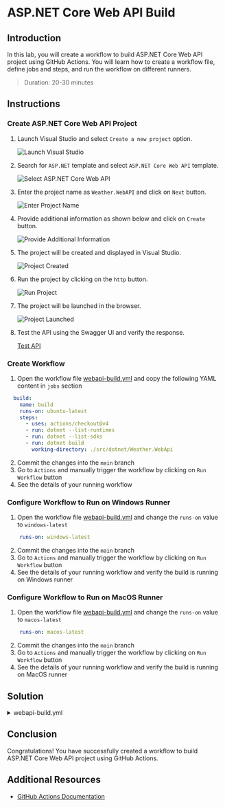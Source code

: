 # ASP.NET Core Web API Build

## Introduction

In this lab, you will create a workflow to build ASP.NET Core Web API project using GitHub Actions. You will learn how to create a workflow file, define jobs and steps, and run the workflow on different runners.

> Duration: 20-30 minutes

## Instructions

### Create ASP.NET Core Web API Project

1. Launch Visual Studio and select `Create a new project` option.

   ![Launch Visual Studio](../images/webapi/1.png)

2. Search for `ASP.NET` template and select `ASP.NET Core Web API` template.

   ![Select ASP.NET Core Web API](../images/webapi/2.png)

3. Enter the project name as `Weather.WebAPI` and click on `Next` button.

   ![Enter Project Name](../images/webapi/3.png)

4. Provide additional information as shown below and click on `Create` button.

   ![Provide Additional Information](../images/webapi/4.png)

5. The project will be created and displayed in Visual Studio.

   ![Project Created](../images/webapi/5.png)

6. Run the project by clicking on the `http` button.

   ![Run Project](../images/webapi/6.png)

7. The project will be launched in the browser.

   ![Project Launched](../images/webapi/7.png)

8. Test the API using the Swagger UI and verify the response.

   [Test API](../images/webapi/8.png)

### Create Workflow

1. Open the workflow file [webapi-build.yml](/.github/workflows/webapi-build.yml) and copy the following YAML content in `jobs` section

```YAML
  build:
    name: build
    runs-on: ubuntu-latest
    steps:
      - uses: actions/checkout@v4
      - run: dotnet --list-runtimes
      - run: dotnet --list-sdks
      - run: dotnet build
        working-directory: ./src/dotnet/Weather.WebApi
```

2. Commit the changes into the `main` branch
3. Go to `Actions` and manually trigger the workflow by clicking on `Run Workflow` button
4. See the details of your running workflow

### Configure Workflow to Run on Windows Runner

1. Open the workflow file [webapi-build.yml](/.github/workflows/webapi-build.yml) and change the `runs-on` value to `windows-latest`

```YAML
    runs-on: windows-latest
```

2. Commit the changes into the `main` branch
3. Go to `Actions` and manually trigger the workflow by clicking on `Run Workflow` button
4. See the details of your running workflow and verify the build is running on Windows runner

### Configure Workflow to Run on MacOS Runner

1. Open the workflow file [webapi-build.yml](/.github/workflows/webapi-build.yml) and change the `runs-on` value to `macos-latest`

```YAML
    runs-on: macos-latest
```

2. Commit the changes into the `main` branch
3. Go to `Actions` and manually trigger the workflow by clicking on `Run Workflow` button
4. See the details of your running workflow and verify the build is running on MacOS runner

## Solution

<details>
  <summary>webapi-build.yml</summary>
  
```YAML
name: .NET Weather WebApi Build
on:
  workflow_dispatch:
  push:
    paths:
      - '.github/workflows/webapi-build.yml'
      - 'src/dotnet/Weather.WebApi/**'
jobs:
  build:
    name: build
    runs-on: ubuntu-latest
    steps:
      - uses: actions/checkout@v4
      - run: dotnet --list-runtimes
      - run: dotnet --list-sdks
      - run: dotnet build
        working-directory: ./src/dotnet/Weather.WebApi
```

</details>

## Conclusion

Congratulations! You have successfully created a workflow to build ASP.NET Core Web API project using GitHub Actions.

## Additional Resources

- [GitHub Actions Documentation](https://docs.github.com/en/actions)
